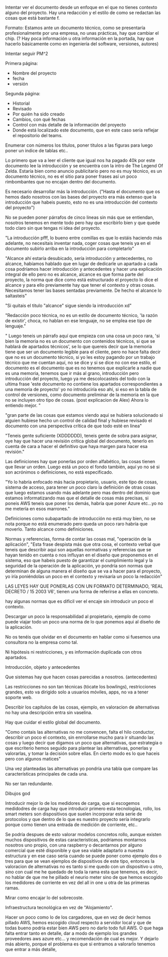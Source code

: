 
Intentar ver el documento desde un enfoque en el que no tienes contexto alguno del proyecto. Hay una redacción y el estilo de como se redactan las cosas que está bastante f. 

Formato: Estamos ante un documento técnico, como se presentaría profesionalmente por una empresa, no unas prácticas, hay que cambiar el chip. (? Hay poca información u otra información en la portada, hay que hacerlo básicamente como en ingeniería del software, versiones, autores)

Intentar seguir PM^2

Primera página:
+ Nombre del proyecto
+ fecha
+ versión

Segunda página:
+ Historial
+ Revisado
+ Por quién ha sido creado
+ Cambios, con qué fechas
+ Control con más detalle de la información del proyecto
+ Donde está localizado este documento, que en este caso sería reflejar el repositorio del teams.

Enumerar con números los titulos, poner titulos a las figuras para luego poner un indice de tablas etc..

Lo primero que va a leer el cliente que igual nos ha pagado 40k por este documento lee la introducción y se encuentra con la intro de The Legend Of Zelda. Estaría bien como anuncio publicitario pero no es muy técnico, es un documento técnico, no es el sitio para poner frases así un poco rimbombantes que no encajan dentro del documento. 

Es necesario desarrollar más la introducción. ("Hasta el documento que os hemos dado nosotros con las bases del proyecto era más extenso que la introducción que habeis puesto, esto no es una introducción del contexto del proyecto")

No se pueden poner párrafos de cinco lineas sin más que se entiendan, nosotros tenemos en mente todo pero hay que escribirlo bien y que quede todo claro sin que tengas ni idea del proyecto.

"La introducción pfff, lo bueno entre comillas es que lo estáis haciendo más adelante, no necesitais inventar nada, coger cosas que teneis ya en el documento subirlo arriba en la introducción para completarlo"

"Alcance ahí estaría desubicado, sería introducción y antecedentes, no alcance, habíamos hablado que en lugar de dedicarle un apartado a cada cosa podríamos hacer introducción y antecedentes y hacer una explicación integral de ello pero no es alcance, alcance es que forma parte del proyecto, la norma que dice como está estructurado el proyecto lo dice el alcance  y para ello previamente hay que tener el contexto y otras cosas. Necesitamos tener las bases sentadas previamente. De hecho el alcance lo saltasteis"

"Si quitais el titulo "alcance" sigue siendo la introducción xd"

"Redacción poco técnica, no es un estilo de documento técnico, 'la razón de existir', choca, no hablan en ese lenguaje, no se emplea ese tipo de lenguaje."

"
Luego teneis un párrafo aquí que empieza con una cosa un poco rara, 'si bien la memoria no es un documento con contenidos técnicos, si que se hablará de apartados técnicos', se lo que quereis decir que la memoria tiene que ser un documento legible para el cliente, pero no hace falta decir que no es un documento técnico, si yo les estoy pagando por un trabajo técnico que me cuentan aquí, no se dice y si se dice no con ese estilo, el documento es el documento que es no tenemos que explicarle a nadie que es una memoria, tenemos que ir más al grano, introducción pero introducción del proyecto, luego ya me descolocasteis del todo con la ultima frase 'este documento no contiene los apartados correspondientes a una memoria de proyecto'
yo no introduciría eso ahí, si eso en la tabla de control de versiones, como documento preliminar de la memoria en la que no se incluyen otro tipo de cosas. (post explicacion de Alex) Ahora lo entiendo mejor.
"

"gran parte de las cosas que estamos viendo aqui se hubiera solucionado si alguien hubiese hecho un control de calidad final y hubiese revisado el documento con una perspectiva crítica de que todo esté en línea"

"Teneis gente suficiente (XDDDDDD), teneis gente de sobra para asignar, oye hay que hacer una revisión crítica global del documento, tenerlo en cuenta de cara a hacer el definitivo que haya margen para hacer esa revisión."

Las definiciones hay que ponerlas por orden alfabético, las cosas tienen que llevar un orden. Luego está un poco el fondo también, aquí yo no sé si son acrónimos o definiciones, no está especificado. 

"Yo lo habría enfocado más hacia propietario, usuario, este tipo de cosas, sistema de acceso, para tener un poco claro la definición de otras cosas que luego estamos usando más adelante pero mas dentro del dominio que estamos informatizando mas que el detalle de cosas más precisas, si poneis AWS teneis que poner los demás, habría que poner Azure etc...yo no me metería en esos marrones."

Definiciones como subapartado de introducción no está muy bien, no se nota porque no está enumerado pero queda un poco raro habría que moverlo. Tanto alcance como definiciones.

Normas y referencias, forma de contar las cosas mal, "operación de la aplicación", "Esta frase despista más que otra cosa, el contexto verbal que teneis que describir aqui son aquellas normativas y referencias que se hayan tenido en cuenta o nos influyan en el diseño que proponemos en el sistema, eso que habeis puesto de garantizar el cumplimiento legal y la seguridad de la operación de la aplicación, yo pondría son normas que determinan de alguna manera el diseño que se va a hacer para el proyecto, yo iría poniéndolas un poco en el contexto y revisaría un poco la redacción"

LAS LEYES HAY QUE PONERLAS CON UN FORMATO DETERMINADO, 'REAL DECRETO / 15 2003 V6', tienen una forma de referirse a ellas en concreto.

hay algunas normas que es dificil ver el encaje sin introducir un poco el contexto.

Descargar un poco la responsabilidad al propietario, ejemplo de como puede viajar todo un poco una norma de lo que ponemos aqui al diseño de la aplicación.

No os tenéis que olvidar en el documento en hablar como si fuesemos una consultora no la empresa como tal.

Ni hipótesis ni restricciones, y es información duplicada con otros apartados.

Introducción, objeto y antecedentes

Que sistemas hay que hacen cosas parecidas a nosotros. (antecedentes)

Las restricciones no son tan técnicas (tócate los bowlings), restricciones grandes, esto va dirigido solo a usuarios móviles, apps, no va a tener soporte web.


Describir los capítulos de las cosas, ejemplo, en valoracion de alternativas no hay una descripción entra sin vaselina.

Hay que cuidar el estilo global del documento.

"Como contais las alternativas no me convencen, falta el hilo conductor, describir un poco el contexto, sin enrrollarse mucho para ir situando las cosas y luego decir que digamos un poco que alternativas, que estrategia o que escriterio hemos seguido para plantear las alternativas, ponerlas y valorarlas, y tomar la decisión sobre ellas. En cierto modo es lo que haceis pero con algunos matices"

Una vez planteadas las alternativas yo pondría una tabla que compare las características principales de cada una.

No ser tan redundante.

Dibujos god

Introducir mejor lo de los medidores de carga, que si escogemos medidodres de carga hay que introducir primero esta tecnologías, rollo, los smart meters son dispositivos que suelen incorporar esta serie de protocolos y que dentro de lo que es nuestro proyecto sería integrarlo porque como tienen una entrada de medición de corriente, etc..

Se podría despues de esto valorar modelos concretos rollo, aunque existen muchos dispositivos de estas caracteristicas, podriamos montarnos nosotros uno propio, con una raspberry o decantarnos por alguno comercial que esté disponible y que sea viable adaptarlo a nuestra estructura y en ese caso sería cuando se puede poner como ejemplo dos o tres para que se vean ejemplos de dispositivos de este tipo, entonces la valoracion de alternativas no es tanto si me quedo con un dispositivo u otro, sino con cual me he quedado de toda la rama esta que tenemos, es decir, no hablar de que me he pillado el neurio meter sino de que hemos escogido los medidores de corriente en vez del all in one u otra de las primeras ramas. 

Mirar como encajar lo del sobrecoste.

Infraestructura tecnológica en vez de "Alojamiento".

Hacer un poco como lo de los cargadores, que en vez de decir hemos pillado AWS, hemos escogido cloud respecto a servidor local y que de todas bueno podría estar bien AWS pero no darlo todo full AWS. O que haga falta entrar tanto en detalle, dar a modo de ejemplo los grandes proveedores aws azure etc... y recomendación de cual es mejor. Y dejarlo más abierto, porque el problema es que si entramos a valorarlo tenemos que entrar a más detalle, 